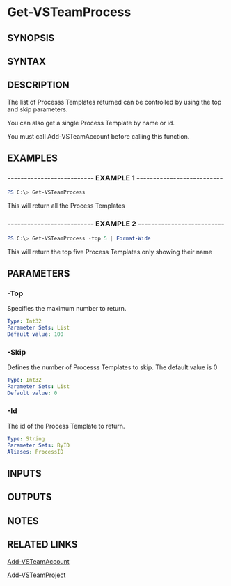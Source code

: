 <!-- #include "./common/header.md" -->

# Get-VSTeamProcess

## SYNOPSIS

<!-- #include "./synopsis/Get-VSTeamProcess.md" -->

## SYNTAX

## DESCRIPTION

The list of Processs Templates returned can be controlled by using the top and skip parameters.

You can also get a single Process Template by name or id.

You must call Add-VSTeamAccount before calling this function.

## EXAMPLES

### -------------------------- EXAMPLE 1 --------------------------

```PowerShell
PS C:\> Get-VSTeamProcess
```

This will return all the Process Templates

### -------------------------- EXAMPLE 2 --------------------------

```PowerShell
PS C:\> Get-VSTeamProcess -top 5 | Format-Wide
```

This will return the top five Process Templates only showing their name

## PARAMETERS

<!-- #include "./params/ProcessName.md" -->

### -Top

Specifies the maximum number to return.

```yaml
Type: Int32
Parameter Sets: List
Default value: 100
```

### -Skip

Defines the number of Processs Templates to skip. The default value is 0

```yaml
Type: Int32
Parameter Sets: List
Default value: 0
```

### -Id

The id of the Process Template to return.

```yaml
Type: String
Parameter Sets: ByID
Aliases: ProcessID
```

## INPUTS

## OUTPUTS

## NOTES

## RELATED LINKS

[Add-VSTeamAccount](Add-VSTeamAccount.md)

[Add-VSTeamProject](Add-VSTeamProject.md)